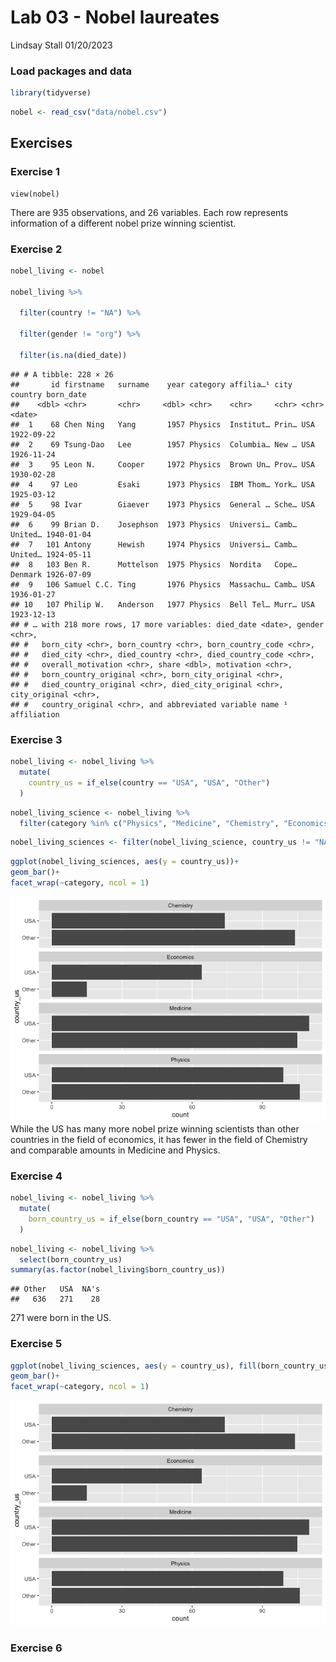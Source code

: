 Lab 03 - Nobel laureates
================
Lindsay Stall
01/20/2023

### Load packages and data

``` r
library(tidyverse) 
```

``` r
nobel <- read_csv("data/nobel.csv")
```

## Exercises

### Exercise 1

``` rview
view(nobel)
```

There are 935 observations, and 26 variables. Each row represents
information of a different nobel prize winning scientist.

### Exercise 2

``` r
nobel_living <- nobel

nobel_living %>% 

  filter(country != "NA") %>%

  filter(gender != "org") %>%

  filter(is.na(died_date))
```

    ## # A tibble: 228 × 26
    ##       id firstname   surname    year category affilia…¹ city  country born_date 
    ##    <dbl> <chr>       <chr>     <dbl> <chr>    <chr>     <chr> <chr>   <date>    
    ##  1    68 Chen Ning   Yang       1957 Physics  Institut… Prin… USA     1922-09-22
    ##  2    69 Tsung-Dao   Lee        1957 Physics  Columbia… New … USA     1926-11-24
    ##  3    95 Leon N.     Cooper     1972 Physics  Brown Un… Prov… USA     1930-02-28
    ##  4    97 Leo         Esaki      1973 Physics  IBM Thom… York… USA     1925-03-12
    ##  5    98 Ivar        Giaever    1973 Physics  General … Sche… USA     1929-04-05
    ##  6    99 Brian D.    Josephson  1973 Physics  Universi… Camb… United… 1940-01-04
    ##  7   101 Antony      Hewish     1974 Physics  Universi… Camb… United… 1924-05-11
    ##  8   103 Ben R.      Mottelson  1975 Physics  Nordita   Cope… Denmark 1926-07-09
    ##  9   106 Samuel C.C. Ting       1976 Physics  Massachu… Camb… USA     1936-01-27
    ## 10   107 Philip W.   Anderson   1977 Physics  Bell Tel… Murr… USA     1923-12-13
    ## # … with 218 more rows, 17 more variables: died_date <date>, gender <chr>,
    ## #   born_city <chr>, born_country <chr>, born_country_code <chr>,
    ## #   died_city <chr>, died_country <chr>, died_country_code <chr>,
    ## #   overall_motivation <chr>, share <dbl>, motivation <chr>,
    ## #   born_country_original <chr>, born_city_original <chr>,
    ## #   died_country_original <chr>, died_city_original <chr>, city_original <chr>,
    ## #   country_original <chr>, and abbreviated variable name ¹​affiliation

### Exercise 3

``` r
nobel_living <- nobel_living %>%
  mutate(
    country_us = if_else(country == "USA", "USA", "Other")
  )
```

``` r
nobel_living_science <- nobel_living %>%
  filter(category %in% c("Physics", "Medicine", "Chemistry", "Economics"))
```

``` r
nobel_living_sciences <- filter(nobel_living_science, country_us != "NA")
```

``` r
ggplot(nobel_living_sciences, aes(y = country_us))+
geom_bar()+
facet_wrap(~category, ncol = 1)
```

![](lab-03_files/figure-gfm/unnamed-chunk-6-1.png)<!-- --> While the US
has many more nobel prize winning scientists than other countries in the
field of economics, it has fewer in the field of Chemistry and
comparable amounts in Medicine and Physics.

### Exercise 4

``` r
nobel_living <- nobel_living %>%
  mutate(
    born_country_us = if_else(born_country == "USA", "USA", "Other")
  )
```

``` r
nobel_living <- nobel_living %>%
  select(born_country_us)
summary(as.factor(nobel_living$born_country_us))
```

    ## Other   USA  NA's 
    ##   636   271    28

271 were born in the US.

### Exercise 5

``` r
ggplot(nobel_living_sciences, aes(y = country_us), fill(born_country_us))+
geom_bar()+
facet_wrap(~category, ncol = 1)
```

![](lab-03_files/figure-gfm/unnamed-chunk-9-1.png)<!-- -->

### Exercise 6
